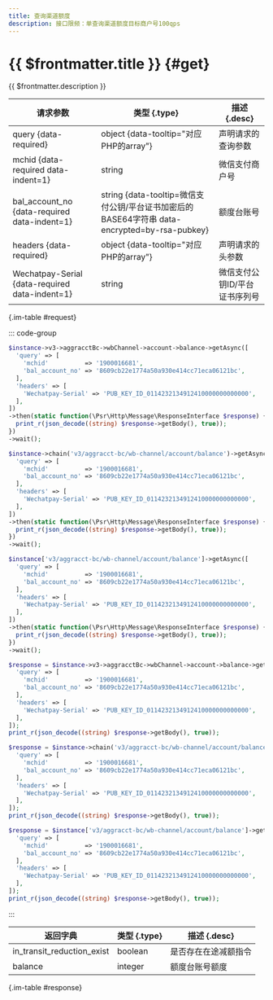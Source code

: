 ```yaml
---
title: 查询渠道额度
description: 接口限频：单查询渠道额度目标商户号100qps
---
```


# {{ $frontmatter.title }} {#get}

{{ $frontmatter.description }}

| 请求参数 | 类型 {.type} | 描述 {.desc}
| --- | --- | ---
| query {data-required} | object {data-tooltip="对应PHP的array"} | 声明请求的查询参数
| mchid {data-required data-indent=1} | string | 微信支付商户号
| bal_account_no {data-required data-indent=1} | string {data-tooltip=微信支付公钥/平台证书加密后的BASE64字符串 data-encrypted=by-rsa-pubkey} | 额度台账号
| headers {data-required} | object {data-tooltip="对应PHP的array"} | 声明请求的头参数
| Wechatpay-Serial {data-required data-indent=1} | string | 微信支付公钥ID/平台证书序列号

{.im-table #request}

::: code-group

```php [异步纯链式]
$instance->v3->aggracctBc->wbChannel->account->balance->getAsync([
  'query' => [
    'mchid'          => '1900016681',
    'bal_account_no' => '8609cb22e1774a50a930e414cc71eca06121bc',
  ],
  'headers' => [
    'Wechatpay-Serial' => 'PUB_KEY_ID_0114232134912410000000000000',
  ],
])
->then(static function(\Psr\Http\Message\ResponseInterface $response) {
  print_r(json_decode((string) $response->getBody(), true));
})
->wait();
```

```php [异步声明式]
$instance->chain('v3/aggracct-bc/wb-channel/account/balance')->getAsync([
  'query' => [
    'mchid'          => '1900016681',
    'bal_account_no' => '8609cb22e1774a50a930e414cc71eca06121bc',
  ],
  'headers' => [
    'Wechatpay-Serial' => 'PUB_KEY_ID_0114232134912410000000000000',
  ],
])
->then(static function(\Psr\Http\Message\ResponseInterface $response) {
  print_r(json_decode((string) $response->getBody(), true));
})
->wait();
```

```php [异步属性式]
$instance['v3/aggracct-bc/wb-channel/account/balance']->getAsync([
  'query' => [
    'mchid'          => '1900016681',
    'bal_account_no' => '8609cb22e1774a50a930e414cc71eca06121bc',
  ],
  'headers' => [
    'Wechatpay-Serial' => 'PUB_KEY_ID_0114232134912410000000000000',
  ],
])
->then(static function(\Psr\Http\Message\ResponseInterface $response) {
  print_r(json_decode((string) $response->getBody(), true));
})
->wait();
```

```php [同步纯链式]
$response = $instance->v3->aggracctBc->wbChannel->account->balance->get([
  'query' => [
    'mchid'          => '1900016681',
    'bal_account_no' => '8609cb22e1774a50a930e414cc71eca06121bc',
  ],
  'headers' => [
    'Wechatpay-Serial' => 'PUB_KEY_ID_0114232134912410000000000000',
  ],
]);
print_r(json_decode((string) $response->getBody(), true));
```

```php [同步声明式]
$response = $instance->chain('v3/aggracct-bc/wb-channel/account/balance')->get([
  'query' => [
    'mchid'          => '1900016681',
    'bal_account_no' => '8609cb22e1774a50a930e414cc71eca06121bc',
  ],
  'headers' => [
    'Wechatpay-Serial' => 'PUB_KEY_ID_0114232134912410000000000000',
  ],
]);
print_r(json_decode((string) $response->getBody(), true));
```

```php [同步属性式]
$response = $instance['v3/aggracct-bc/wb-channel/account/balance']->get([
  'query' => [
    'mchid'          => '1900016681',
    'bal_account_no' => '8609cb22e1774a50a930e414cc71eca06121bc',
  ],
  'headers' => [
    'Wechatpay-Serial' => 'PUB_KEY_ID_0114232134912410000000000000',
  ],
]);
print_r(json_decode((string) $response->getBody(), true));
```

:::

| 返回字典 | 类型 {.type} | 描述 {.desc}
| --- | --- | ---
| in_transit_reduction_exist | boolean | 是否存在在途减额指令
| balance | integer | 额度台账号额度

{.im-table #response}
